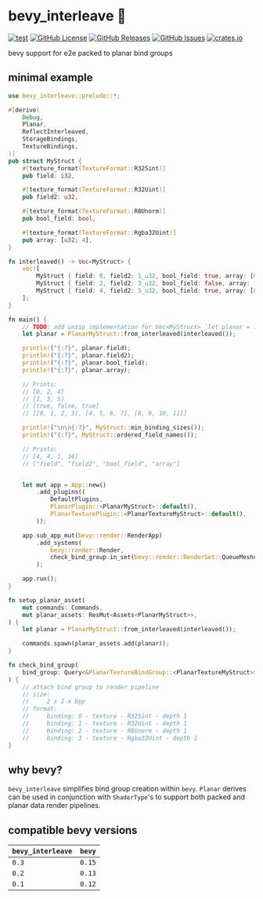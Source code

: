 # bevy_interleave 🧩
[![test](https://github.com/mosure/bevy_interleave/workflows/test/badge.svg)](https://github.com/Mosure/bevy_interleave/actions?query=workflow%3Atest)
[![GitHub License](https://img.shields.io/github/license/mosure/bevy_interleave)](https://raw.githubusercontent.com/mosure/bevy_interleave/main/LICENSE)
[![GitHub Releases](https://img.shields.io/github/v/release/mosure/bevy_interleave?include_prereleases&sort=semver)](https://github.com/mosure/bevy_interleave/releases)
[![GitHub Issues](https://img.shields.io/github/issues/mosure/bevy_interleave)](https://github.com/mosure/bevy_interleave/issues)
[![crates.io](https://img.shields.io/crates/v/bevy_interleave.svg)](https://crates.io/crates/bevy_interleave)

bevy support for e2e packed to planar bind groups


## minimal example

```rust
use bevy_interleave::prelude::*;

#[derive(
    Debug,
    Planar,
    ReflectInterleaved,
    StorageBindings,
    TextureBindings,
)]
pub struct MyStruct {
    #[texture_format(TextureFormat::R32Sint)]
    pub field: i32,

    #[texture_format(TextureFormat::R32Uint)]
    pub field2: u32,

    #[texture_format(TextureFormat::R8Unorm)]
    pub bool_field: bool,

    #[texture_format(TextureFormat::Rgba32Uint)]
    pub array: [u32; 4],
}

fn interleaved() -> Vec<MyStruct> {
    vec![
        MyStruct { field: 0, field2: 1_u32, bool_field: true, array: [0, 1, 2, 3] },
        MyStruct { field: 2, field2: 3_u32, bool_field: false, array: [4, 5, 6, 7] },
        MyStruct { field: 4, field2: 5_u32, bool_field: true, array: [8, 9, 10, 11] },
    ];
}

fn main() {
    // TODO: add unzip implementation for Vec<MyStruct> `let planar = interleaved().unzip()`
    let planar = PlanarMyStruct::from_interleaved(interleaved());

    println!("{:?}", planar.field);
    println!("{:?}", planar.field2);
    println!("{:?}", planar.bool_field);
    println!("{:?}", planar.array);

    // Prints:
    // [0, 2, 4]
    // [1, 3, 5]
    // [true, false, true]
    // [[0, 1, 2, 3], [4, 5, 6, 7], [8, 9, 10, 11]]

    println!("\n\n{:?}", MyStruct::min_binding_sizes());
    println!("{:?}", MyStruct::ordered_field_names());

    // Prints:
    // [4, 4, 1, 16]
    // ["field", "field2", "bool_field", "array"]


    let mut app = App::new()
        .add_plugins((
            DefaultPlugins,
            PlanarPlugin::<PlanarMyStruct>::default(),
            PlanarTexturePlugin::<PlanarTextureMyStruct>::default(),
        ));

    app.sub_app_mut(bevy::render::RenderApp)
        .add_systems(
            bevy::render::Render,
            check_bind_group.in_set(bevy::render::RenderSet::QueueMeshes),
        );

    app.run();
}

fn setup_planar_asset(
    mut commands: Commands,
    mut planar_assets: ResMut<Assets<PlanarMyStruct>>,
) {
    let planar = PlanarMyStruct::from_interleaved(interleaved());

    commands.spawn(planar_assets.add(planar));
}

fn check_bind_group(
    bind_group: Query<&PlanarTextureBindGroup::<PlanarTextureMyStruct>>,
) {
    // attach bind group to render pipeline
    // size:
    //     2 x 2 x bpp
    // format:
    //     binding: 0 - texture - R32Sint - depth 1
    //     binding: 1 - texture - R32Uint - depth 1
    //     binding: 2 - texture - R8Unorm - depth 1
    //     binding: 3 - texture - Rgba32Uint - depth 1
}

```


## why bevy?

`bevy_interleave` simplifies bind group creation within `bevy`. `Planar` derives can be used in conjunction with `ShaderType`'s to support both packed and planar data render pipelines.


## compatible bevy versions

| `bevy_interleave` | `bevy` |
| :--               | :--    |
| `0.3`             | `0.15` |
| `0.2`             | `0.13` |
| `0.1`             | `0.12` |
